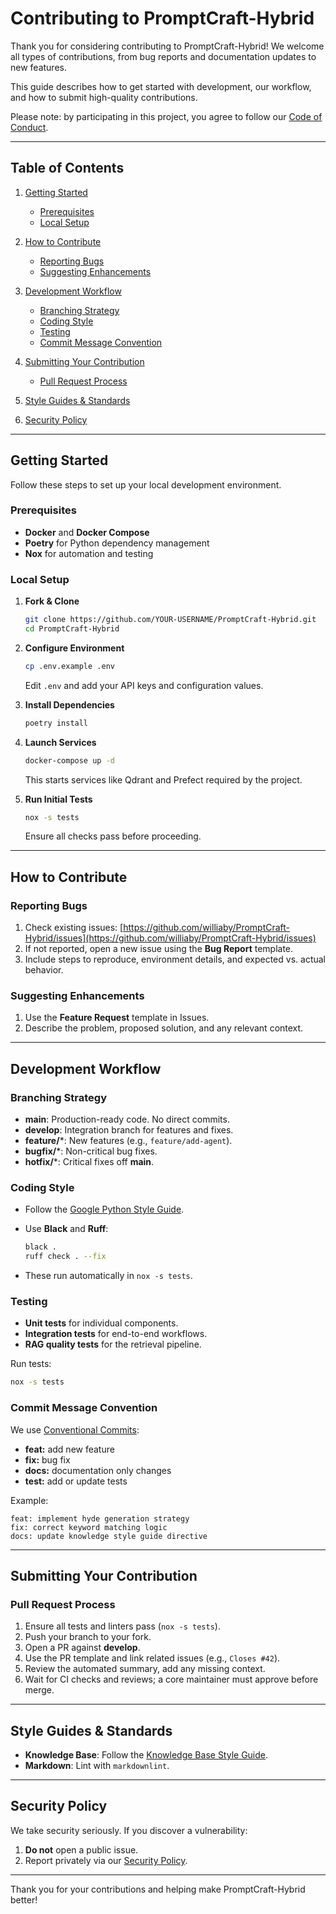 # Contributing to PromptCraft-Hybrid

Thank you for considering contributing to PromptCraft-Hybrid! We welcome all types of contributions, from bug reports and documentation updates to new features.

This guide describes how to get started with development, our workflow, and how to submit high-quality contributions.

Please note: by participating in this project, you agree to follow our [Code of Conduct](CODE_OF_CONDUCT.md).

---

## Table of Contents

1. [Getting Started](#getting-started)

   * [Prerequisites](#prerequisites)
   * [Local Setup](#local-setup)
2. [How to Contribute](#how-to-contribute)

   * [Reporting Bugs](#reporting-bugs)
   * [Suggesting Enhancements](#suggesting-enhancements)
3. [Development Workflow](#development-workflow)

   * [Branching Strategy](#branching-strategy)
   * [Coding Style](#coding-style)
   * [Testing](#testing)
   * [Commit Message Convention](#commit-message-convention)
4. [Submitting Your Contribution](#submitting-your-contribution)

   * [Pull Request Process](#pull-request-process)
5. [Style Guides & Standards](#style-guides--standards)
6. [Security Policy](#security-policy)

---

## Getting Started

Follow these steps to set up your local development environment.

### Prerequisites

* **Docker** and **Docker Compose**
* **Poetry** for Python dependency management
* **Nox** for automation and testing

### Local Setup

1. **Fork & Clone**

   ```bash
   git clone https://github.com/YOUR-USERNAME/PromptCraft-Hybrid.git
   cd PromptCraft-Hybrid
   ```

2. **Configure Environment**

   ```bash
   cp .env.example .env
   ```

   Edit `.env` and add your API keys and configuration values.

3. **Install Dependencies**

   ```bash
   poetry install
   ```

4. **Launch Services**

   ```bash
   docker-compose up -d
   ```

   This starts services like Qdrant and Prefect required by the project.

5. **Run Initial Tests**

   ```bash
   nox -s tests
   ```

   Ensure all checks pass before proceeding.

---

## How to Contribute

### Reporting Bugs

1. Check existing issues: [https://github.com/williaby/PromptCraft-Hybrid/issues](https://github.com/williaby/PromptCraft-Hybrid/issues)
2. If not reported, open a new issue using the **Bug Report** template.
3. Include steps to reproduce, environment details, and expected vs. actual behavior.

### Suggesting Enhancements

1. Use the **Feature Request** template in Issues.
2. Describe the problem, proposed solution, and any relevant context.

---

## Development Workflow

### Branching Strategy

* **main**: Production-ready code. No direct commits.
* **develop**: Integration branch for features and fixes.
* **feature/**\*: New features (e.g., `feature/add-agent`).
* **bugfix/**\*: Non-critical bug fixes.
* **hotfix/**\*: Critical fixes off **main**.

### Coding Style

* Follow the [Google Python Style Guide](https://google.github.io/styleguide/pyguide.html).

* Use **Black** and **Ruff**:

  ```bash
  black .
  ruff check . --fix
  ```

* These run automatically in `nox -s tests`.

### Testing

* **Unit tests** for individual components.
* **Integration tests** for end-to-end workflows.
* **RAG quality tests** for the retrieval pipeline.

Run tests:

```bash
nox -s tests
```

### Commit Message Convention

We use [Conventional Commits](https://www.conventionalcommits.org/):

* **feat:** add new feature
* **fix:** bug fix
* **docs:** documentation only changes
* **test:** add or update tests

Example:

```text
feat: implement hyde generation strategy
fix: correct keyword matching logic
docs: update knowledge style guide directive
```

---

## Submitting Your Contribution

### Pull Request Process

1. Ensure all tests and linters pass (`nox -s tests`).
2. Push your branch to your fork.
3. Open a PR against **develop**.
4. Use the PR template and link related issues (e.g., `Closes #42`).
5. Review the automated summary, add any missing context.
6. Wait for CI checks and reviews; a core maintainer must approve before merge.

---

## Style Guides & Standards

* **Knowledge Base**: Follow the [Knowledge Base Style Guide](docs/knowledge_style_guide.md).
* **Markdown**: Lint with `markdownlint`.

---

## Security Policy

We take security seriously. If you discover a vulnerability:

1. **Do not** open a public issue.
2. Report privately via our [Security Policy](SECURITY.md).

---

Thank you for your contributions and helping make PromptCraft-Hybrid better!
